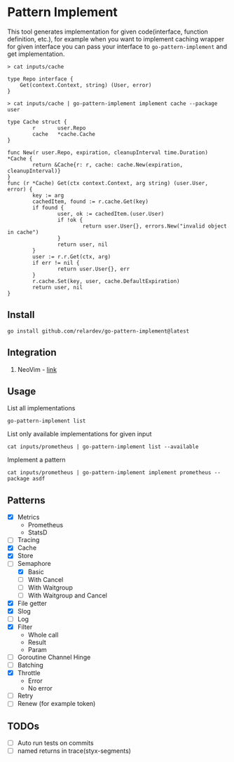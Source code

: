 # Pattern Implement

This tool generates implementation for given code(interface, function definition, etc.), for example when you want to implement caching wrapper for given interface you can pass your interface to `go-pattern-implement` and get implementation.

```
> cat inputs/cache

type Repo interface {
	Get(context.Context, string) (User, error)
}
```

```
> cat inputs/cache | go-pattern-implement implement cache --package user

type Cache struct {
        r       user.Repo
        cache   *cache.Cache
}

func New(r user.Repo, expiration, cleanupInterval time.Duration) *Cache {
        return &Cache{r: r, cache: cache.New(expiration, cleanupInterval)}
}
func (r *Cache) Get(ctx context.Context, arg string) (user.User, error) {
        key := arg
        cachedItem, found := r.cache.Get(key)
        if found {
                user, ok := cachedItem.(user.User)
                if !ok {
                        return user.User{}, errors.New("invalid object in cache")
                }
                return user, nil
        }
        user := r.r.Get(ctx, arg)
        if err != nil {
                return user.User{}, err
        }
        r.cache.Set(key, user, cache.DefaultExpiration)
        return user, nil
}
```


## Install

```
go install github.com/relardev/go-pattern-implement@latest
```

## Integration

1. NeoVim - [link](https://github.com/relardev/go-pattern-implement.nvim)

## Usage

List all implementations

```
go-pattern-implement list
```

List only available implementations for given input

```
cat inputs/prometheus | go-pattern-implement list --available
```


Implement a pattern

```
cat inputs/prometheus | go-pattern-implement implement prometheus --package asdf
```

## Patterns

- [x] Metrics
    -  Prometheus
    -  StatsD
- [ ] Tracing
- [x] Cache
- [x] Store
- [ ] Semaphore
    - [x] Basic
    - [ ] With Cancel
    - [ ] With Waitgroup
    - [ ] With Waitgroup and Cancel
- [x] File getter
- [x] Slog
- [ ] Log
- [x] Filter
    - Whole call
    - Result
    - Param
- [ ] Goroutine Channel Hinge
- [ ] Batching
- [x] Throttle
    -  Error
    -  No error
- [ ] Retry
- [ ] Renew (for example token)

## TODOs

- [ ] Auto run tests on commits
- [ ] named returns in trace(styx-segments)
